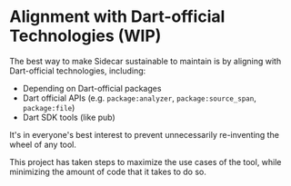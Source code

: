 # Alignment with Dart-official Technologies (WIP)

The best way to make Sidecar sustainable to maintain is by aligning with Dart-official technologies, including:

- Depending on Dart-official packages
- Dart official APIs (e.g. ```package:analyzer```, ```package:source_span```, ```package:file```)
- Dart SDK tools (like pub)

It's in everyone's best interest to prevent unnecessarily re-inventing the wheel of any tool. 

This project has taken steps to maximize the use cases of the tool, while minimizing the amount of code that it takes to do so.